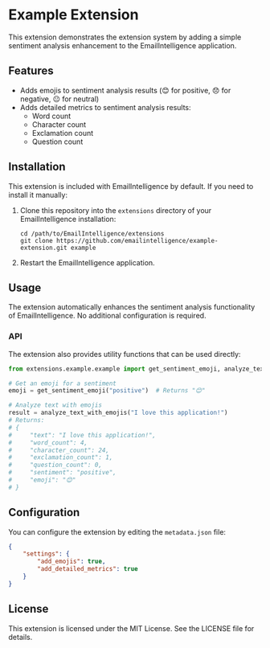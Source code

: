 # Example Extension

This extension demonstrates the extension system by adding a simple sentiment analysis enhancement to the EmailIntelligence application.

## Features

- Adds emojis to sentiment analysis results (😊 for positive, 😞 for negative, 😐 for neutral)
- Adds detailed metrics to sentiment analysis results:
  - Word count
  - Character count
  - Exclamation count
  - Question count

## Installation

This extension is included with EmailIntelligence by default. If you need to install it manually:

1. Clone this repository into the `extensions` directory of your EmailIntelligence installation:
   ```
   cd /path/to/EmailIntelligence/extensions
   git clone https://github.com/emailintelligence/example-extension.git example
   ```

2. Restart the EmailIntelligence application.

## Usage

The extension automatically enhances the sentiment analysis functionality of EmailIntelligence. No additional configuration is required.

### API

The extension also provides utility functions that can be used directly:

```python
from extensions.example.example import get_sentiment_emoji, analyze_text_with_emojis

# Get an emoji for a sentiment
emoji = get_sentiment_emoji("positive")  # Returns "😊"

# Analyze text with emojis
result = analyze_text_with_emojis("I love this application!")
# Returns:
# {
#     "text": "I love this application!",
#     "word_count": 4,
#     "character_count": 24,
#     "exclamation_count": 1,
#     "question_count": 0,
#     "sentiment": "positive",
#     "emoji": "😊"
# }
```

## Configuration

You can configure the extension by editing the `metadata.json` file:

```json
{
    "settings": {
        "add_emojis": true,
        "add_detailed_metrics": true
    }
}
```

## License

This extension is licensed under the MIT License. See the LICENSE file for details.